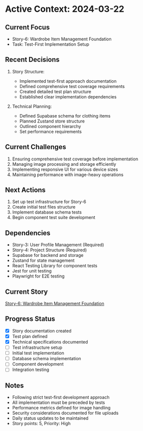 # Active Context: 2024-03-22

## Current Focus

- Story-6: Wardrobe Item Management Foundation
- Task: Test-First Implementation Setup

## Recent Decisions

1. Story Structure:

   - Implemented test-first approach documentation
   - Defined comprehensive test coverage requirements
   - Created detailed test plan structure
   - Established clear implementation dependencies

2. Technical Planning:
   - Defined Supabase schema for clothing items
   - Planned Zustand store structure
   - Outlined component hierarchy
   - Set performance requirements

## Current Challenges

1. Ensuring comprehensive test coverage before implementation
2. Managing image processing and storage efficiently
3. Implementing responsive UI for various device sizes
4. Maintaining performance with image-heavy operations

## Next Actions

1. Set up test infrastructure for Story-6
2. Create initial test files structure
3. Implement database schema tests
4. Begin component test suite development

## Dependencies

- Story-3: User Profile Management (Required)
- Story-4: Project Structure (Required)
- Supabase for backend and storage
- Zustand for state management
- React Testing Library for component tests
- Jest for unit testing
- Playwright for E2E testing

## Current Story

[Story-6: Wardrobe Item Management Foundation](../stories/story-6-wardrobe-item-management.story.md)

## Progress Status

- [x] Story documentation created
- [x] Test plan defined
- [x] Technical specifications documented
- [ ] Test infrastructure setup
- [ ] Initial test implementation
- [ ] Database schema implementation
- [ ] Component development
- [ ] Integration testing

## Notes

- Following strict test-first development approach
- All implementation must be preceded by tests
- Performance metrics defined for image handling
- Security considerations documented for file uploads
- Daily status updates to be maintained
- Story points: 5, Priority: High
